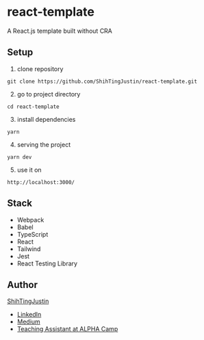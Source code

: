 # react-template
A React.js template built without CRA

## Setup
1. clone repository
```
git clone https://github.com/ShihTingJustin/react-template.git
```
2. go to project directory
```
cd react-template
```
3. install dependencies
```
yarn
```
4. serving the project
```
yarn dev
```
5. use it on
```
http://localhost:3000/
```

## Stack
* Webpack
* Babel
* TypeScript
* React
* Tailwind
* Jest
* React Testing Library

## Author
[ShihTingJustin](https://github.com/ShihTingJustin)
* [LinkedIn](https://www.linkedin.com/in/justinhuang777/) 
* [Medium](https://medium.com/%E4%BD%A0%E6%98%AF%E8%87%AA%E7%94%B1%E7%9A%84)
* [Teaching Assistant at ALPHA Camp](https://lighthouse.alphacamp.co/users/2842/ta_profile)
